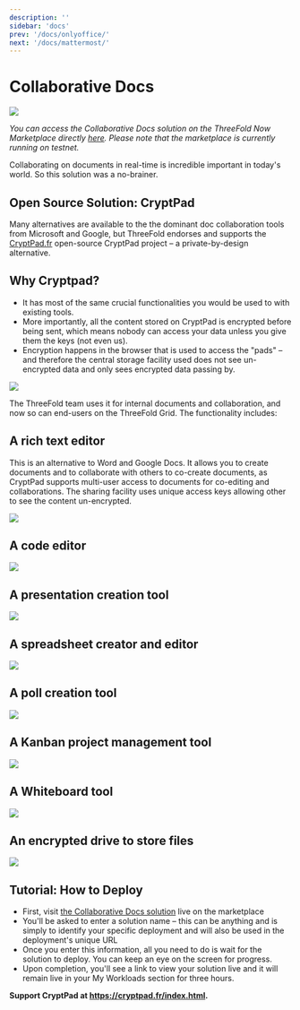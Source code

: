 ```yaml
---
description: ''
sidebar: 'docs'
prev: '/docs/onlyoffice/'
next: '/docs/mattermost/'
---
```


# Collaborative Docs

![](./img/what_is_cryptpad.png)

*You can access the Collaborative Docs solution on the ThreeFold Now Marketplace directly [here](https://marketplace.threefold.io/marketplace/#/solutions/cryptpad). Please note that the marketplace is currently running on testnet.*

Collaborating on documents in real-time is incredible important in today's world. So this solution was a no-brainer.

## Open Source Solution: CryptPad

Many alternatives are available to the the dominant doc collaboration tools from Microsoft and Google, but ThreeFold endorses and supports the [CryptPad.fr](https://cryptpad.fr) open-source CryptPad project – a private-by-design alternative.

## Why Cryptpad?

- It has most of the same crucial functionalities you would be used to with existing tools.
- More importantly, all the content stored on CryptPad is encrypted before being sent, which means nobody can access your data unless you give them the keys (not even us).
- Encryption happens in the browser that is used to access the "pads" – and therefore the central storage facility used does not see un-encrypted data and only sees encrypted data passing by.

![](./img/cryptpad0.png)

The ThreeFold team uses it for internal documents and collaboration, and now so can end-users on the ThreeFold Grid. The functionality includes:

## A rich text editor

This is an alternative to Word and Google Docs. It allows you to create documents and to collaborate with others to co-create documents, as CryptPad supports multi-user access to documents for co-editing and collaborations. The sharing facility uses unique access keys allowing other to see the content un-encrypted.

![](./img/rich_text_editor.png)

## A code editor

![](./img/code_editor.png)

## A presentation creation tool

![](./img/presentation.png)

## A spreadsheet creator and editor

![](./img/spreadsheet.png)

## A poll creation tool

![](./img/poll.png)

## A Kanban project management tool

![](./img/kanban.png)

## A Whiteboard tool

![](./img/whiteboard.png)

## An encrypted drive to store files

![](./img/drive.png)

## Tutorial: How to Deploy

- First, visit [the Collaborative Docs solution](https://marketplace.threefold.io/marketplace/#/solutions/cryptpad) live on the marketplace
- You'll be asked to enter a solution name – this can be anything and is simply to identify your specific deployment and will also be used in the deployment's unique URL
- Once you enter this information, all you need to do is wait for the solution to deploy. You can keep an eye on the screen for progress.
- Upon completion, you'll see a link to view your solution live and it will remain live in your My Workloads section for three hours.

**Support CryptPad at https://cryptpad.fr/index.html.**
